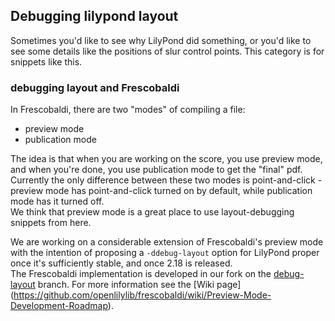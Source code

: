 Debugging lilypond layout
-------------------------

Sometimes you'd like to see why LilyPond did something, or you'd like
to see some details like the positions of slur control points.  This
category is for snippets like this.


### debugging layout and Frescobaldi

In Frescobaldi, there are two "modes" of compiling a file:

* preview mode
* publication mode

The idea is that when you are working on the score, you use preview mode,
and when you're done, you use publication mode to get the "final" pdf.
Currently the only difference between these two modes is point-and-click -
preview mode has point-and-click turned on by default, while publication
mode has it turned off.  
We think that preview mode is a great place to use layout-debugging snippets
from here.

We are working on a considerable extension of Frescobaldi's preview mode
with the intention of proposing a `-ddebug-layout` option for LilyPond
proper once it's sufficiently stable, and once 2.18 is released.  
The Frescobaldi implementation is developed in our fork on the
[debug-layout](https://github.com/openlilylib/frescobaldi/tree/debug-layout)
branch.
For more information see the [Wiki page]
(https://github.com/openlilylib/frescobaldi/wiki/Preview-Mode-Development-Roadmap).
